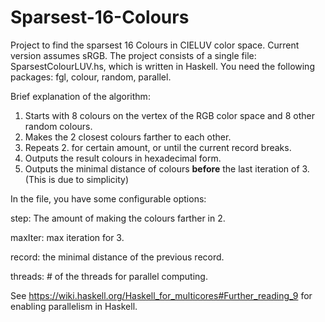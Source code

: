 # Sparsest-16-Colours
Project to find the sparsest 16 Colours in CIELUV color space.
Current version assumes sRGB.
The project consists of a single file: SparsestColourLUV.hs, which is written in Haskell.
You need the following packages: fgl, colour, random, parallel.

Brief explanation of the algorithm:

  1. Starts with 8 colours on the vertex of the RGB color space and 8 other random colours.
  2. Makes the 2 closest colours farther to each other.
  3. Repeats 2. for certain amount, or until the current record breaks.
  4. Outputs the result colours in hexadecimal form.
  5. Outputs the minimal distance of colours **before** the last iteration of 3. (This is due to simplicity)

In the file, you have some configurable options:

  step: The amount of making the colours farther in 2.
  
  maxIter: max iteration for 3.
  
  record: the minimal distance of the previous record.
  
  threads: # of the threads for parallel computing.
  

See https://wiki.haskell.org/Haskell_for_multicores#Further_reading_9 for enabling parallelism in Haskell.
